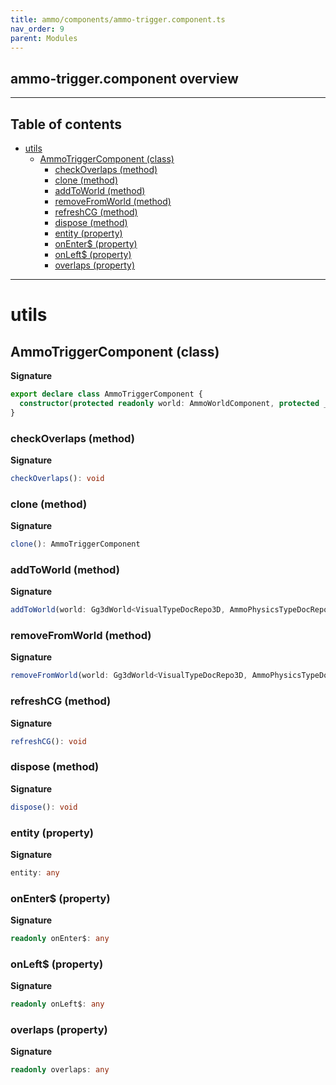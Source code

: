 ```yaml
---
title: ammo/components/ammo-trigger.component.ts
nav_order: 9
parent: Modules
---
```


## ammo-trigger.component overview

---

<h2 class="text-delta">Table of contents</h2>

- [utils](#utils)
  - [AmmoTriggerComponent (class)](#ammotriggercomponent-class)
    - [checkOverlaps (method)](#checkoverlaps-method)
    - [clone (method)](#clone-method)
    - [addToWorld (method)](#addtoworld-method)
    - [removeFromWorld (method)](#removefromworld-method)
    - [refreshCG (method)](#refreshcg-method)
    - [dispose (method)](#dispose-method)
    - [entity (property)](#entity-property)
    - [onEnter$ (property)](#onenter-property)
    - [onLeft$ (property)](#onleft-property)
    - [overlaps (property)](#overlaps-property)

---

# utils

## AmmoTriggerComponent (class)

**Signature**

```ts
export declare class AmmoTriggerComponent {
  constructor(protected readonly world: AmmoWorldComponent, protected _nativeBody: Ammo.btPairCachingGhostObject)
}
```

### checkOverlaps (method)

**Signature**

```ts
checkOverlaps(): void
```

### clone (method)

**Signature**

```ts
clone(): AmmoTriggerComponent
```

### addToWorld (method)

**Signature**

```ts
addToWorld(world: Gg3dWorld<VisualTypeDocRepo3D, AmmoPhysicsTypeDocRepo>)
```

### removeFromWorld (method)

**Signature**

```ts
removeFromWorld(world: Gg3dWorld<VisualTypeDocRepo3D, AmmoPhysicsTypeDocRepo>): void
```

### refreshCG (method)

**Signature**

```ts
refreshCG(): void
```

### dispose (method)

**Signature**

```ts
dispose(): void
```

### entity (property)

**Signature**

```ts
entity: any
```

### onEnter$ (property)

**Signature**

```ts
readonly onEnter$: any
```

### onLeft$ (property)

**Signature**

```ts
readonly onLeft$: any
```

### overlaps (property)

**Signature**

```ts
readonly overlaps: any
```
